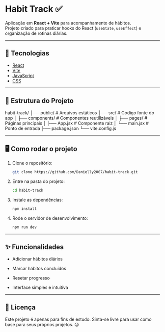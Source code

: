 # Habit Track ✅

Aplicação em **React + Vite** para acompanhamento de hábitos.  
Projeto criado para praticar hooks do React (`useState`, `useEffect`) e organização de rotinas diárias.

---

## 🚀 Tecnologias
- [React](https://react.dev/)
- [Vite](https://vitejs.dev/)
- [JavaScript](https://developer.mozilla.org/pt-BR/docs/Web/JavaScript)
- [CSS](https://developer.mozilla.org/pt-BR/docs/Web/CSS)

---

## 📂 Estrutura do Projeto
habit-track/
├── public/ # Arquivos estáticos
├── src/ # Código fonte do app
│ ├── components/ # Componentes reutilizáveis
│ ├── pages/ # Páginas principais
│ ├── App.jsx # Componente raiz
│ └── main.jsx # Ponto de entrada
├── package.json
└── vite.config.js

---

## 🖥️ Como rodar o projeto

1. Clone o repositório:
   ```bash
   git clone https://github.com/Danielly2007/habit-track.git
   
2. Entre na pasta do projeto:
   ```bash
   cd habit-track
   
3. Instale as dependências:
   ```bash
   npm install

4. Rode o servidor de desenvolvimento:
   ```bash
   npm run dev
   
---

## ✨ Funcionalidades

- Adicionar hábitos diários

- Marcar hábitos concluídos

- Resetar progresso

- Interface simples e intuitiva

---

## 📄 Licença

Este projeto é apenas para fins de estudo.
Sinta-se livre para usar como base para seus próprios projetos. 😉


